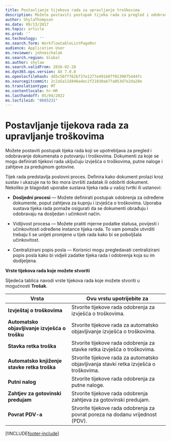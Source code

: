 ```yaml
---
title: Postavljanje tijekova rada za upravljanje troškovima
description: Možete postaviti postupak tijeka rada za pregled i odobravanje dokumenata o putovanju i troškovima.
author: ShylaThompson
ms.date: 09/13/2017
ms.topic: article
ms.prod: ''
ms.technology: ''
ms.search.form: WorkflowtableListPageRnr
audience: Application User
ms.reviewer: johnmichalak
ms.search.region: Global
ms.author: shylaw
ms.search.validFrom: 2016-02-28
ms.dyn365.ops.version: AX 7.0.0
ms.openlocfilehash: dd5c56fff62b737e1277e491b07f0139075444fc
ms.sourcegitcommit: 2c2a5a11d446adec2f21030ab77a053d7e2da28e
ms.translationtype: MT
ms.contentlocale: hr-HR
ms.lasthandoff: 05/04/2022
ms.locfileid: "8685231"
---
```

# <a name="set-up-expense-management-workflows"></a>Postavljanje tijekova rada za upravljanje troškovima

Možete postaviti postupak tijeka rada koji se upotrebljava za pregled i odobravanje dokumenata o putovanju i troškovima. Dokumenti za koje se mogu definirati tijekovi rada uključuju izvješća o troškovima, putne naloge i zahtjeve za predujmom gotovine.

Tijek rada predstavlja poslovni proces. Definira kako dokument prolazi kroz sustav i ukazuje na to tko mora izvršiti zadatak ili odobriti dokument. Nekoliko je blagodati uporabe sustava tijeka rada u vašoj tvrtki ili ustanovi:

-   **Dosljedni procesi** –– Možete definirati postupak odobrenja za određene dokumente, poput zahtjeva za kupnju i izvješća o troškovima. Uporaba sustava tijeka rada pomaže osigurati da se dokumenti obrađuju i odobravaju na dosljedan i učinkovit način.

-   Vidljivost procesa –– Možete pratiti mjerne podatke statusa, povijesti i učinkovitosti određene instance tijeka rada. To vam pomaže utvrditi trebaju li se unijeti promjene u tijek rada kako bi se poboljšala učinkovitost.

-   Centralizirani popis posla –– Korisnici mogu pregledavati centralizirani popis posla kako bi vidjeli zadatke tijeka rada i odobrenja koja su im dodijeljena. 

**Vrste tijekova rada koje možete stvoriti**

Sljedeća tablica navodi vrste tijekova rada koje možete stvoriti u mogućnosti **Trošak**.


|              <strong>Vrsta</strong>              |                   <strong>Ovu vrstu upotrijebite za</strong>                   |
|-------------------------------------------------|-----------------------------------------------------------------------|
|         <strong>Izvještaj o troškovima</strong>         |            Stvorite tijekove rada odobrenja za izvješća o troškovima.             |
|  <strong>Automatsko objavljivanje izvješća o trošku</strong>   |        Stvorite tijekove rada za automatsko objavljivanje izvješća o troškovima.        |
|       <strong>Stavka retka troška</strong>        |     Stvorite tijekove rada odobrenja za stavke retka izvješća o troškovima.      |
| <strong>Automatsko knjiženje stavke retka troška</strong> | Stvorite tijekove rada za automatsko objavljivanja stavki retka izvješća o troškovima. |
|       <strong>Putni nalog</strong>       |          Stvorite tijekove rada odobrenja za putne naloge.           |
|      <strong>Zahtjev za gotovinski predujam</strong>      |         Stvorite tijekove rada odobrenja zahtjeva za gotovinski predujam.          |
|        <strong>Povrat PDV-a</strong>        | Stvorite tijekove rada odobrenja za povrat poreza na dodanu vrijednost (PDV).  |



[!INCLUDE[footer-include](../includes/footer-banner.md)]